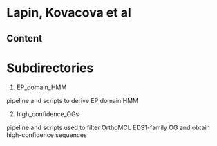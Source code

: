 # Lapin, Kovacova et al

## Content

# Subdirectories
1. EP_domain_HMM

pipeline and scripts to derive EP domain HMM

2. high_confidence_OGs

pipeline and scripts used to filter OrthoMCL EDS1-family OG and obtain high-confidence sequences
